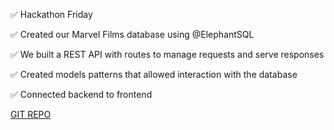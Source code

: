 ✅ Hackathon Friday

✅ Created our Marvel Films database using @ElephantSQL

✅ We built a REST API with routes to manage requests and serve responses

✅ Created models patterns that allowed interaction with the database

✅ Connected backend to frontend

<a href="https://github.com/SchoolOfCode/bc13_w5d5_hackathon-peter-ilwad-bee-room4">GIT REPO</a>
